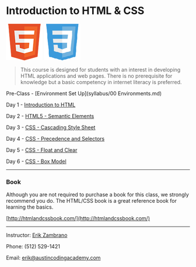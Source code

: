 Introduction to HTML & CSS
========================
   ![HTML](images/html5.png "HTML")
   ![CSS](images/css3.png "CSS")

> This course is designed for students with an interest in developing HTML applications and web pages. There is no prerequisite for knowledge but a basic competency in internet literacy is preferred.

Pre-Class - [Environment Set Up](syllabus/00 Environments.md)


Day 1 - [Introduction to HTML](syllabus/01.md)

Day 2 - [HTML5 - Semantic Elements](syllabus/02.md)

Day 3 - [CSS - Cascading Style Sheet](syllabus/03.md)

Day 4 - [CSS - Precedence and Selectors](syllabus/04.md)

Day 5 - [CSS - Float and Clear](syllabus/05.md)

Day 6 - [CSS - Box Model](syllabus/06.md)

***

### Book
Although you are not required to purchase a book for this class, we strongly recommend you do. The HTML/CSS book is a great reference book for learning the basics.

[http://htmlandcssbook.com/](http://htmlandcssbook.com/)

***

Instructor: [Erik Zambrano](http://erikpz.com)

Phone: (512) 529-1421

Email: erik@austincodingacademy.com
